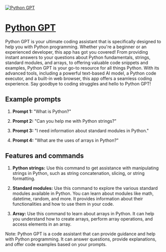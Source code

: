 [![Python GPT](https://files.oaiusercontent.com/file-Dc7NvngpfWVzIXSC1j7hfxHh?se=2123-10-17T17%3A42%3A18Z&sp=r&sv=2021-08-06&sr=b&rscc=max-age%3D31536000%2C%20immutable&rscd=attachment%3B%20filename%3D8da628b9-d086-4ba7-b05b-90fc9e380666.png&sig=5r1UE3wxzd5WByqEKJaVIdhB62/Gbbvc7roDhEyhHU8%3D)](https://chat.openai.com/g/g-7ytGE8k6i-python-gpt)

# [Python GPT](https://chat.openai.com/g/g-7ytGE8k6i-python-gpt)

Python GPT is your ultimate coding assistant that is specifically designed to help you with Python programming. Whether you're a beginner or an experienced developer, this app has got you covered! From providing instant answers to your questions about Python fundamentals, strings, standard modules, and arrays, to offering valuable code snippets and examples, Python GPT is your go-to resource for all things Python. With its advanced tools, including a powerful text-based AI model, a Python code executor, and a built-in web browser, this app offers a seamless coding experience. Say goodbye to coding struggles and hello to Python GPT!

## Example prompts

1. **Prompt 1:** "What is Python?"

2. **Prompt 2:** "Can you help me with Python strings?"

3. **Prompt 3:** "I need information about standard modules in Python."

4. **Prompt 4:** "What are the uses of arrays in Python?"

## Features and commands

1. **Python strings:** Use this command to get assistance with manipulating strings in Python, such as string concatenation, slicing, or string formatting.

2. **Standard modules:** Use this command to explore the various standard modules available in Python. You can learn about modules like math, datetime, random, and more. It provides information about their functionalities and how to use them in your code.

3. **Array:** Use this command to learn about arrays in Python. It can help you understand how to create arrays, perform array operations, and access elements in an array.

Note: Python GPT is a code assistant that can provide guidance and help with Python programming. It can answer questions, provide explanations, and offer code examples based on your prompts.